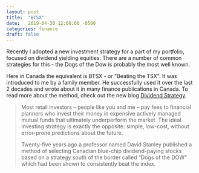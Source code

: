 ```yaml
---
layout: post
title:  "BTSX"
date:   2019-04-30 12:00:00 -0500
categories: finance
draft: false
---
```


Recently I adopted a new investment strategy for a part of my portfolio, focused on dividend yielding equities. There are a number of common strategies for this - the Dogs of the Dow is probably the most well known.

Here in Canada the equivalent is BTSX - or "Beating the TSX". It was introduced to me by a family member. He successfully used it over the last 2 decades and wrote about it in many finance publications in Canada. To read more about the method, check out the new blog [Dividend Strategy](https://dividendstrategy.ca/stock-selection-method/). 

> Most retail investors – people like you and me – pay fees to financial planners who invest their money in expensive actively managed mutual funds that ultimately underperform the market. The ideal investing strategy is exactly the opposite:  simple, low-cost, without error-prone predictions about the future.
> 
> Twenty-five years ago a professor named David Stanley published a method of selecting Canadian blue-chip dividend-paying stocks based on a strategy south of the border called “Dogs of the DOW” which had been shown to consistently beat the index.